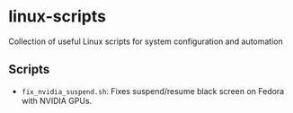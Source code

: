 # linux-scripts
Collection of useful Linux scripts for system configuration and automation

## Scripts

- `fix_nvidia_suspend.sh`: Fixes suspend/resume black screen on Fedora with NVIDIA GPUs.
